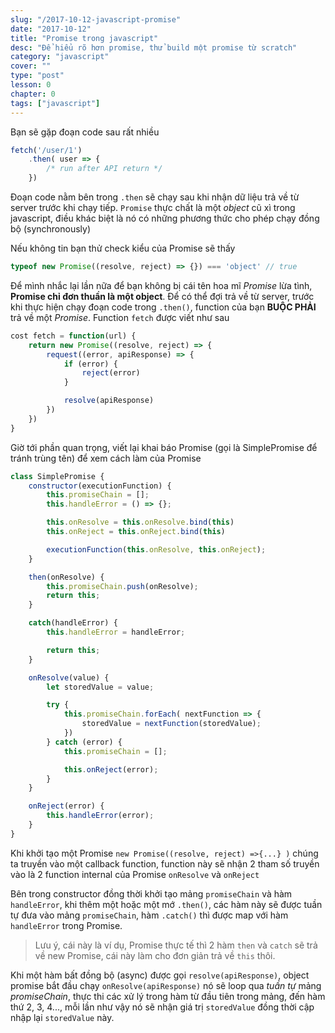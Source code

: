 ```yaml
---
slug: "/2017-10-12-javascript-promise"
date: "2017-10-12"
title: "Promise trong javascript"
desc: "Để hiểu rõ hơn promise, thử build một promise từ scratch"
category: "javascript"
cover: ""
type: "post"
lesson: 0
chapter: 0
tags: ["javascript"]
---
```


Bạn sẽ gặp đoạn code sau rất nhiều

```js
fetch('/user/1')
    .then( user => {
        /* run after API return */
    })
```

Đoạn code nằm bên trong `.then` sẽ chạy sau khi nhận dữ liệu trả về từ server trước khi chạy tiếp. `Promise` thực chất là một *object* cũ xì trong javascript, điều khác biệt là nó có những phương thức cho phép chạy đồng bộ (synchronously)

Nếu không tin bạn thử check kiểu của Promise sẽ thấy

```js
typeof new Promise((resolve, reject) => {}) === 'object' // true
```

Để mình nhắc lại lần nữa để bạn không bị cái tên hoa mĩ *Promise* lừa tình, **Promise chỉ đơn thuần là một object**. Để có thể đợi trả về từ server, trước khi thực hiện chạy đoạn code trong `.then()`, function của bạn **BUỘC PHẢI** trả về một *Promise*. Function `fetch` được viết như sau

```js
cost fetch = function(url) {
    return new Promise((resolve, reject) => {
        request((error, apiResponse) => {
            if (error) {
                reject(error)
            }

            resolve(apiResponse)
        })
    })
}
```

Giờ tới phần quan trọng, viết lại khai báo Promise (gọi là SimplePromise để tránh trùng tên) để xem cách làm của Promise

```js
class SimplePromise {
    constructor(executionFunction) {
        this.promiseChain = [];
        this.handleError = () => {};

        this.onResolve = this.onResolve.bind(this)
        this.onReject = this.onReject.bind(this)

        executionFunction(this.onResolve, this.onReject);
    }

    then(onResolve) {
        this.promiseChain.push(onResolve);
        return this;
    }

    catch(handleError) {
        this.handleError = handleError;

        return this;
    }

    onResolve(value) {
        let storedValue = value;

        try {
            this.promiseChain.forEach( nextFunction => {
                storedValue = nextFunction(storedValue);
            })
        } catch (error) {
            this.promiseChain = [];

            this.onReject(error);
        }
    }

    onReject(error) {
        this.handleError(error);
    }
}
```

Khi khởi tạo một Promise `new Promise((resolve, reject) =>{...} )` chúng ta truyền vào một callback function, function này sẽ nhận 2 tham số truyền vào là 2 function internal của Promise `onResolve` và `onReject`

Bên trong constructor đồng thời khởi tạo mảng `promiseChain` và hàm `handleError`, khi thêm một hoặc một mớ `.then()`, các hàm này sẽ được tuần tự đưa vào mảng `promiseChain`, hàm `.catch()` thì được map với hàm `handleError` trong Promise.

> Lưu ý, cái này là ví dụ, Promise thực tế thì 2 hàm `then` và `catch` sẽ trả về new Promise, cái này làm cho đơn giản trả về `this` thôi.

Khi một hàm bất đồng bộ (async) được gọi `resolve(apiResponse)`, object promise bắt đầu chạy `onResolve(apiResponse)` nó sẽ loop qua *tuần tự* mảng *promiseChain*, thực thi các xử lý trong hàm từ đầu tiên trong mảng, đến hàm thứ 2, 3, 4..., mỗi lần như vậy nó sẽ nhận giá trị `storedValue` đồng thời cập nhập lại `storedValue` này. 
